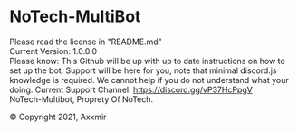 # NoTech-MultiBot
Please read the license in "README.md"   
Current Version: 1.0.0.0  
Please know: This Github will be up with up to date instructions on how to set up the bot.  Support will be here for you, note that minimal discord.js knowledge is required. We cannot help if you do not understand what your doing.
Current Support Channel: https://discord.gg/vP37HcPpgV  
NoTech-Multibot, Proprety Of NoTech.

© Copyright 2021, Axxmir
